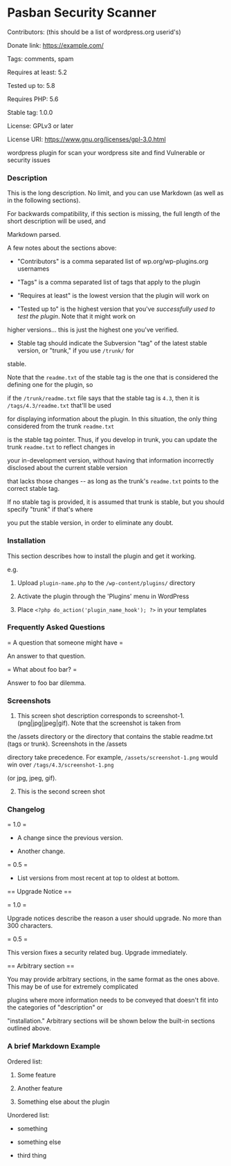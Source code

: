 
# Pasban Security Scanner

Contributors: (this should be a list of wordpress.org userid's)

Donate link: https://example.com/

Tags: comments, spam

Requires at least: 5.2

Tested up to: 5.8

Requires PHP: 5.6

Stable tag: 1.0.0

License: GPLv3 or later

License URI: https://www.gnu.org/licenses/gpl-3.0.html



wordpress plugin for scan your wordpress site and find Vulnerable or security issues



### Description



This is the long description. No limit, and you can use Markdown (as well as in the following sections).



For backwards compatibility, if this section is missing, the full length of the short description will be used, and

Markdown parsed.



A few notes about the sections above:



* "Contributors" is a comma separated list of wp.org/wp-plugins.org usernames

* "Tags" is a comma separated list of tags that apply to the plugin

* "Requires at least" is the lowest version that the plugin will work on

* "Tested up to" is the highest version that you've *successfully used to test the plugin*. Note that it might work on

higher versions... this is just the highest one you've verified.

* Stable tag should indicate the Subversion "tag" of the latest stable version, or "trunk," if you use `/trunk/` for

stable.



Note that the `readme.txt` of the stable tag is the one that is considered the defining one for the plugin, so

if the `/trunk/readme.txt` file says that the stable tag is `4.3`, then it is `/tags/4.3/readme.txt` that'll be used

for displaying information about the plugin. In this situation, the only thing considered from the trunk `readme.txt`

is the stable tag pointer. Thus, if you develop in trunk, you can update the trunk `readme.txt` to reflect changes in

your in-development version, without having that information incorrectly disclosed about the current stable version

that lacks those changes -- as long as the trunk's `readme.txt` points to the correct stable tag.



If no stable tag is provided, it is assumed that trunk is stable, but you should specify "trunk" if that's where

you put the stable version, in order to eliminate any doubt.



### Installation



This section describes how to install the plugin and get it working.



e.g.



1. Upload `plugin-name.php` to the `/wp-content/plugins/` directory

1. Activate the plugin through the 'Plugins' menu in WordPress

1. Place `<?php do_action('plugin_name_hook'); ?>` in your templates



### Frequently Asked Questions



= A question that someone might have =



An answer to that question.



= What about foo bar? =



Answer to foo bar dilemma.



### Screenshots



1. This screen shot description corresponds to screenshot-1.(png|jpg|jpeg|gif). Note that the screenshot is taken from

the /assets directory or the directory that contains the stable readme.txt (tags or trunk). Screenshots in the /assets

directory take precedence. For example, `/assets/screenshot-1.png` would win over `/tags/4.3/screenshot-1.png`

(or jpg, jpeg, gif).

2. This is the second screen shot


### Changelog



= 1.0 =

* A change since the previous version.

* Another change.



= 0.5 =

* List versions from most recent at top to oldest at bottom.



== Upgrade Notice ==



= 1.0 =

Upgrade notices describe the reason a user should upgrade. No more than 300 characters.



= 0.5 =

This version fixes a security related bug. Upgrade immediately.



== Arbitrary section ==



You may provide arbitrary sections, in the same format as the ones above. This may be of use for extremely complicated

plugins where more information needs to be conveyed that doesn't fit into the categories of "description" or

"installation." Arbitrary sections will be shown below the built-in sections outlined above.



### A brief Markdown Example



Ordered list:



1. Some feature

1. Another feature

1. Something else about the plugin



Unordered list:



* something

* something else

* third thing




